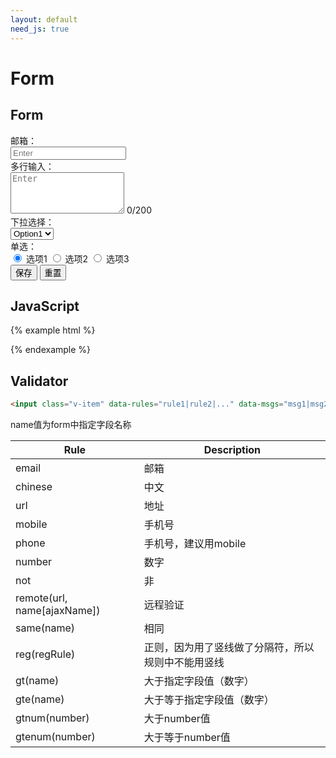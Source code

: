 ```yaml
---
layout: default
need_js: true
---
```


# Form

## Form

<form action="https://api.cooode.xyz/api2/star-success-demo" method="post" class="ui-form" autocomplete="off">
    <div class="form-group">
      <div class="form-label">邮箱：</div>
      <div class="form-con">
        <div class="ui-control-wrap">
          <input type="text" class="ui-form-control v-item" data-rules="required|email" data-msgs="请填写|格式错误" name="name" placeholder="Enter">
        </div>
      </div>
    </div>
    <div class="form-group">
      <div class="form-label">多行输入：</div>
      <div class="form-con">
        <div class="ui-control-wrap">
          <div class="ui-enter-count">
            <textarea rows="4" class="ui-form-control" maxlength="200" placeholder="Enter"></textarea>
            <span class="count">0/200</span>
          </div>
        </div>
      </div>
    </div>
    <div class="form-group">
      <div class="form-label">下拉选择：</div>
      <div class="form-con">
        <div class="ui-control-wrap">
          <select name="direct" class="js-select ui-select ui-form-control">
            <option value="1">Option1</option>
            <option value="2">Option2</option>
          </select>
        </div>
      </div>
    </div>
    <div class="form-group">
      <div class="form-label">单选：</div>
      <div class="form-con">
        <div class="ui-control-wrap">
          <label class="ui-radio mr-24">
            <input type="radio" name="type" value="1" checked>
            <i class="iconfont"></i>
            <span>选项1</span>
          </label>
          <label class="ui-radio mr-24">
            <input type="radio" name="type" value="2">
            <i class="iconfont"></i>
            <span>选项2</span>
          </label>
          <label class="ui-radio mr-24">
            <input type="radio" name="type" value="3">
            <i class="iconfont"></i>
            <span>选项3</span>
          </label>
        </div>
      </div>
    </div>
    <div class="form-group">
      <div class="form-label"></div>
      <div class="form-con ui-row">
        <button class="ui-button primary mr-16" type="submit">保存</button>
        <button class="ui-button" type="reset">重置</button>
      </div>
    </div>
  </form>

## JavaScript

{% example html %}
<script>
var Validator = ui.Validator;
var Select = ui.Select;

new Select('.js-select');

new Validator('.ui-form', function () {
  alert('success');
});
</script>
{% endexample %}

## Validator

```html
<input class="v-item" data-rules="rule1|rule2|..." data-msgs="msg1|msg2|..." />
```
<div class="mb-20">name值为form中指定字段名称</div>

| Rule      | Description |
| ----------- | ----------- |
| email      | 邮箱       |
| chinese | 中文 |
| url | 地址 |
| mobile | 手机号 |
| phone | 手机号，建议用mobile |
| number | 数字 |
| not | 非 |
| remote(url, name[ajaxName]) | 远程验证 |
| same(name) | 相同 |
| reg(regRule) | 正则，因为用了竖线做了分隔符，所以规则中不能用竖线 |
| gt(name) | 大于指定字段值（数字） |
| gte(name) | 大于等于指定字段值（数字） |
| gtnum(number) | 大于number值 |
| gtenum(number) | 大于等于number值 |